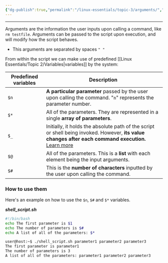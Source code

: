 ```yaml
---
{"dg-publish":true,"permalink":"/linux-essentials/topic-3/arguments/","dgPassFrontmatter":true}
---
```


---
Arguments are the information the user inputs upon calling a command, like `rm testfile`. Arguments can be passed to the script  upon execution, and will modify how the script behaves.

- This arguments are separated by spaces `" "`

From within the script we can make use of predefined [[Linux Essentials/Topic 2/Variables\|variables]] by the system:

| Predefined variables | Description                                                                                                                                                                                                               |
| -------------------- | ------------------------------------------------------------------------------------------------------------------------------------------------------------------------------------------------------------------------- |
| `$n`                 | **A particular parameter** passed by the user upon calling the command. "`n`" represents the parameter number.                                                                                                            |
| `$*`                 | All of the parameters. They are represented in a single **array of parameters**.                                                                                                                                          |
| `$_`                 | Initially, it holds the absolute path of the script or shell being invoked. However, **its value changes after each command execution.** [Learn more](https://www.baeldung.com/linux/shell-special-dollar-sign-variables) |
| `$@`                 | All of the parameters. This is a **list** with each element being the input arguments.                                                                                                                                    |
| `$#`                 | This is the **number of characters** inputted by the user upon calling the command.                                                                                                                                       |

### How to use them

Here's an example on how to use the `$n`, `$#` and `$*` variables.

___shell_script.sh___
```bash
#!/bin/bash
echo The first parameter is $1
echo The number of parameters is $#
echo A list of all of the parameters: $*
```

```bash
user@host:~$ ./shell_script.sh parameter1 parameter2 parameter3
The first parameter is parameter1
The number of parameters is 3
A list of all of the parameters: parameter1 parameter2 parameter3
```